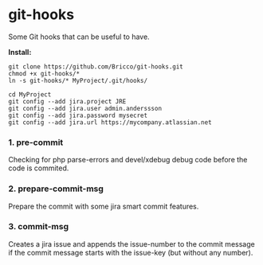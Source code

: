 # git-hooks
Some Git hooks that can be useful to have.

**Install:**
```
git clone https://github.com/Bricco/git-hooks.git
chmod +x git-hooks/*
ln -s git-hooks/* MyProject/.git/hooks/

cd MyProject
git config --add jira.project JRE
git config --add jira.user admin.anderssson
git config --add jira.password mysecret
git config --add jira.url https://mycompany.atlassian.net
```



### 1. pre-commit
Checking for php parse-errors and devel/xdebug debug code before the code is commited.

### 2. prepare-commit-msg
Prepare the commit with some jira smart commit features.

### 3. commit-msg
Creates a jira issue and appends the issue-number to the commit message if the commit message starts with the issue-key (but without any number).
